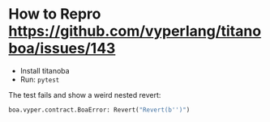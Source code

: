# How to Repro https://github.com/vyperlang/titanoboa/issues/143

* Install titanoba
* Run: `pytest`

The test fails and show a weird nested revert:

```python
boa.vyper.contract.BoaError: Revert("Revert(b'')")
```
